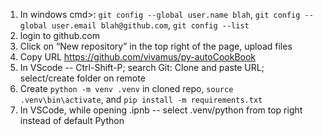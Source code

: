 1. In windows cmd>: `git config --global user.name blah`,  `git config --global user.email blah@github.com`, `git config --list`
1. login to github.com
2. Click on “New repository” in the top right of the page, upload files
3. Copy URL https://github.com/vivamus/py-autoCookBook
4. In VScode -- Ctrl-Shift-P; search Git: Clone and paste URL; select/create folder on remote
5. Create `python -m venv .venv` in cloned repo, `source .venv\bin\activate`, and `pip install -m requirements.txt`
6. In VSCode, while opening .ipnb -- select .venv/python from top right instead of default Python
